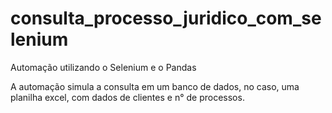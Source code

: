# consulta_processo_juridico_com_selenium
 Automação utilizando o Selenium e o Pandas
 
 A automação simula a consulta em um banco de dados, no caso, uma planilha excel, com dados de clientes e n° de processos.
